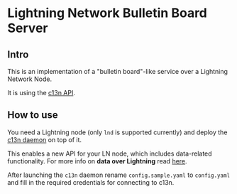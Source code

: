 # Lightning Network Bulletin Board Server

## Intro

This is an implementation of a "bulletin board"-like service over a Lightning Network Node.

It is using the [c13n API](https://docs.c13n.io/projects/api/en/latest/).

## How to use

You need a Lightning node (only `lnd` is supported currently) and deploy the [c13n daemon](https://github.com/c13n-io/c13n-go) on top of it.

This enables a new API for your LN node, which includes data-related functionality. For more info on **data over Lightning** read [here](https://c13n.io/about/).

After launching the `c13n` daemon rename `config.sample.yaml` to `config.yaml` and fill in the required credentials for connecting to c13n.